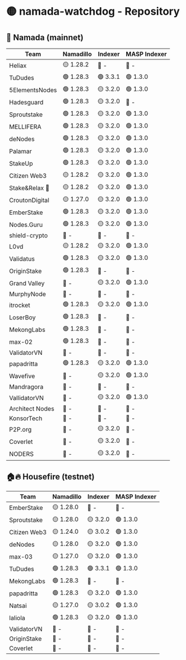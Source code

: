 # 🟡 namada-watchdog - Repository

## 🚀 Namada (mainnet)

| Team | Namadillo | Indexer | MASP Indexer |
|-|-|-|-|
| Heliax | 🟡 1.28.2 | 🔴 - | 🔴 - |
| TuDudes | 🟢 1.28.3 | 🟢 3.3.1 | 🟢 1.3.0 |
| 5ElementsNodes | 🟢 1.28.3 | 🟡 3.2.0 | 🟢 1.3.0 |
| Hadesguard | 🟢 1.28.3 | 🟡 3.2.0 | 🔴 - |
| Sproutstake | 🟢 1.28.3 | 🟡 3.2.0 | 🟢 1.3.0 |
| MELLIFERA | 🟢 1.28.3 | 🟡 3.2.0 | 🟢 1.3.0 |
| deNodes | 🟢 1.28.3 | 🟡 3.2.0 | 🟢 1.3.0 |
| Palamar | 🟢 1.28.3 | 🟡 3.2.0 | 🟢 1.3.0 |
| StakeUp | 🟢 1.28.3 | 🟡 3.2.0 | 🟢 1.3.0 |
| Citizen Web3 | 🟡 1.28.2 | 🟡 3.2.0 | 🟢 1.3.0 |
| Stake&Relax 🦥 | 🟡 1.28.2 | 🟡 3.2.0 | 🟢 1.3.0 |
| CroutonDigital | 🟡 1.27.0 | 🟡 3.2.0 | 🟢 1.3.0 |
| EmberStake | 🟢 1.28.3 | 🟡 3.2.0 | 🟢 1.3.0 |
| Nodes.Guru | 🟢 1.28.3 | 🟡 3.2.0 | 🟢 1.3.0 |
| shield-crypto | 🔴 - | 🔴 - | 🔴 - |
| L0vd | 🟡 1.28.2 | 🟡 3.2.0 | 🟢 1.3.0 |
| Validatus | 🟢 1.28.3 | 🟡 3.2.0 | 🟢 1.3.0 |
| OriginStake | 🟢 1.28.3 | 🔴 - | 🔴 - |
| Grand Valley | 🔴 - | 🟡 3.2.0 | 🟢 1.3.0 |
| MurphyNode | 🔴 - | 🔴 - | 🔴 - |
| itrocket | 🟢 1.28.3 | 🟡 3.2.0 | 🟢 1.3.0 |
| LoserBoy | 🟢 1.28.3 | 🔴 - | 🔴 - |
| MekongLabs | 🟢 1.28.3 | 🔴 - | 🔴 - |
| max-02 | 🟢 1.28.3 | 🔴 - | 🔴 - |
| ValidatorVN | 🔴 - | 🔴 - | 🔴 - |
| papadritta | 🟢 1.28.3 | 🟡 3.2.0 | 🟢 1.3.0 |
| Wavefive | 🔴 - | 🟡 3.2.0 | 🟢 1.3.0 |
| Mandragora | 🔴 - | 🔴 - | 🔴 - |
| VallidatorVN | 🔴 - | 🟡 3.2.0 | 🟢 1.3.0 |
| Architect Nodes | 🔴 - | 🔴 - | 🔴 - |
| KonsorTech | 🔴 - | 🔴 - | 🔴 - |
| P2P.org | 🔴 - | 🟡 3.2.0 | 🔴 - |
| Coverlet | 🔴 - | 🟡 3.2.0 | 🔴 - |
| NODERS | 🔴 - | 🟡 3.2.0 | 🔴 - |

## 🏠🔥 Housefire (testnet)

| Team | Namadillo | Indexer | MASP Indexer |
|-|-|-|-|
| EmberStake | 🟡 1.28.0 | 🔴 - | 🔴 - |
| Sproutstake | 🟡 1.28.0 | 🟡 3.2.0 | 🟢 1.3.0 |
| Citizen Web3 | 🟡 1.24.0 | 🟡 3.0.2 | 🟢 1.3.0 |
| deNodes | 🟡 1.28.0 | 🟡 3.2.0 | 🟢 1.3.0 |
| max-03 | 🟡 1.27.0 | 🟡 3.2.0 | 🟢 1.3.0 |
| TuDudes | 🟢 1.28.3 | 🟢 3.3.1 | 🟢 1.3.0 |
| MekongLabs | 🟢 1.28.3 | 🔴 - | 🔴 - |
| papadritta | 🟢 1.28.3 | 🟡 3.2.0 | 🟢 1.3.0 |
| Natsai | 🟡 1.27.0 | 🟡 3.0.2 | 🟢 1.3.0 |
| laliola | 🟢 1.28.3 | 🟡 3.2.0 | 🟢 1.3.0 |
| ValidatorVN | 🔴 - | 🔴 - | 🔴 - |
| OriginStake | 🔴 - | 🔴 - | 🔴 - |
| Coverlet | 🔴 - | 🔴 - | 🔴 - |

